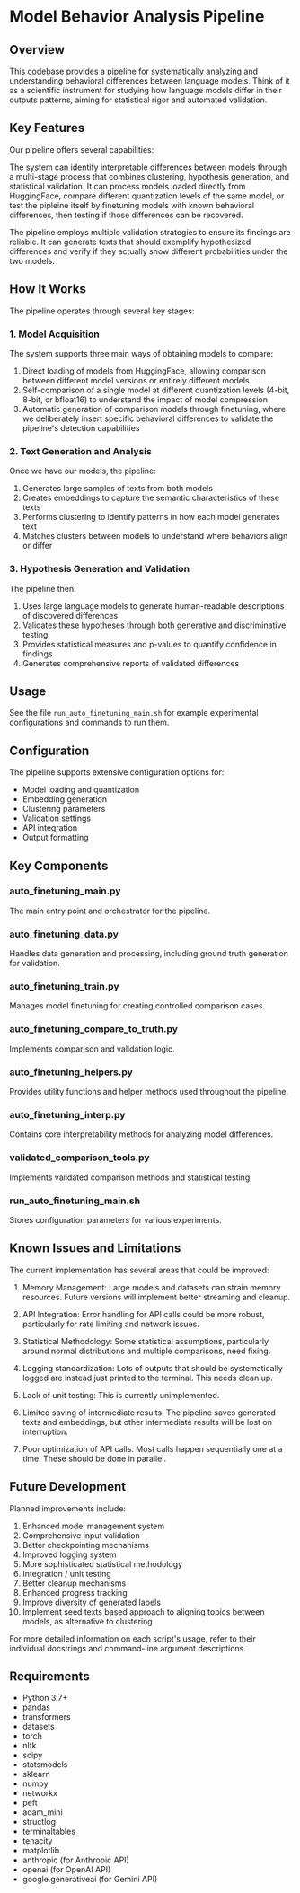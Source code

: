 # Model Behavior Analysis Pipeline

## Overview

This codebase provides a pipeline for systematically analyzing and understanding behavioral differences between language models. Think of it as a scientific instrument for studying how language models differ in their outputs patterns, aiming for statistical rigor and automated validation.

## Key Features

Our pipeline offers several capabilities:

The system can identify interpretable differences between models through a multi-stage process that combines clustering, hypothesis generation, and statistical validation. It can process models loaded directly from HuggingFace, compare different quantization levels of the same model, or test the pipleine itself by finetuning models with known behavioral differences, then testing if those differences can be recovered.

The pipeline employs multiple validation strategies to ensure its findings are reliable. It can generate texts that should exemplify hypothesized differences and verify if they actually show different probabilities under the two models.

## How It Works

The pipeline operates through several key stages:

### 1. Model Acquisition

The system supports three main ways of obtaining models to compare:

1. Direct loading of models from HuggingFace, allowing comparison between different model versions or entirely different models
2. Self-comparison of a single model at different quantization levels (4-bit, 8-bit, or bfloat16) to understand the impact of model compression
3. Automatic generation of comparison models through finetuning, where we deliberately insert specific behavioral differences to validate the pipeline's detection capabilities

### 2. Text Generation and Analysis

Once we have our models, the pipeline:

1. Generates large samples of texts from both models
2. Creates embeddings to capture the semantic characteristics of these texts
3. Performs clustering to identify patterns in how each model generates text
4. Matches clusters between models to understand where behaviors align or differ

### 3. Hypothesis Generation and Validation

The pipeline then:

1. Uses large language models to generate human-readable descriptions of discovered differences
2. Validates these hypotheses through both generative and discriminative testing
3. Provides statistical measures and p-values to quantify confidence in findings
4. Generates comprehensive reports of validated differences

## Usage

See the file `run_auto_finetuning_main.sh` for example experimental configurations and commands to run them.

## Configuration

The pipeline supports extensive configuration options for:

- Model loading and quantization
- Embedding generation
- Clustering parameters
- Validation settings
- API integration
- Output formatting

## Key Components

### auto_finetuning_main.py
The main entry point and orchestrator for the pipeline.

### auto_finetuning_data.py
Handles data generation and processing, including ground truth generation for validation.

### auto_finetuning_train.py
Manages model finetuning for creating controlled comparison cases.

### auto_finetuning_compare_to_truth.py
Implements comparison and validation logic.

### auto_finetuning_helpers.py
Provides utility functions and helper methods used throughout the pipeline.

### auto_finetuning_interp.py
Contains core interpretability methods for analyzing model differences.

### validated_comparison_tools.py
Implements validated comparison methods and statistical testing.

### run_auto_finetuning_main.sh
Stores configuration parameters for various experiments.

## Known Issues and Limitations

The current implementation has several areas that could be improved:

1. Memory Management: Large models and datasets can strain memory resources. Future versions will implement better streaming and cleanup.

2. API Integration: Error handling for API calls could be more robust, particularly for rate limiting and network issues.

3. Statistical Methodology: Some statistical assumptions, particularly around normal distributions and multiple comparisons, need fixing.

4. Logging standardization: Lots of outputs that should be systematically logged are instead just printed to the terminal. This needs clean up.

5. Lack of unit testing: This is currently unimplemented.

6. Limited saving of intermediate results: The pipeline saves generated texts and embeddings, but other intermediate results will be lost on interruption.

7. Poor optimization of API calls. Most calls happen sequentially one at a time. These should be done in parallel.

## Future Development

Planned improvements include:

1. Enhanced model management system
2. Comprehensive input validation
4. Better checkpointing mechanisms
5. Improved logging system
6. More sophisticated statistical methodology
7. Integration / unit testing
8. Better cleanup mechanisms
9. Enhanced progress tracking
10. Improve diversity of generated labels
11. Implement seed texts based approach to aligning topics between models, as alternative to clustering

For more detailed information on each script's usage, refer to their individual docstrings and command-line argument descriptions.

## Requirements

- Python 3.7+
- pandas
- transformers
- datasets
- torch
- nltk
- scipy
- statsmodels
- sklearn
- numpy
- networkx
- peft
- adam_mini
- structlog
- terminaltables
- tenacity
- matplotlib
- anthropic (for Anthropic API)
- openai (for OpenAI API)
- google.generativeai (for Gemini API)
